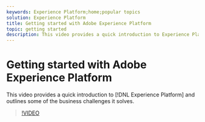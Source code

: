 ```yaml
---
keywords: Experience Platform;home;popular topics
solution: Experience Platform
title: Getting started with Adobe Experience Platform
topic: getting started
description: This video provides a quick introduction to Experience Platform and outlines the business challenges it solves.
---
```


# Getting started with Adobe Experience Platform

This video provides a quick introduction to [!DNL Experience Platform] and outlines some of the business challenges it solves.

>[!VIDEO](https://video.tv.adobe.com/v/32797?quality=12&learn=on)